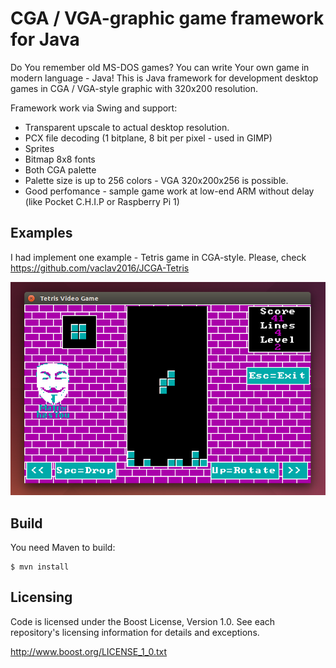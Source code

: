 # CGA / VGA-graphic game framework for Java

Do You remember old MS-DOS games? You can write Your own game in modern language - Java! This is Java framework for development desktop games in CGA / VGA-style graphic with 320x200 resolution.

Framework work via Swing and support:

* Transparent upscale to actual desktop resolution.
* PCX file decoding (1 bitplane, 8 bit per pixel - used in GIMP)
* Sprites
* Bitmap 8x8 fonts
* Both CGA palette
* Palette size is up to 256 colors - VGA 320x200x256 is possible.
* Good perfomance - sample game work at low-end ARM without delay (like Pocket C.H.I.P or Raspberry Pi 1)

## Examples

I had implement one example - Tetris game in CGA-style. Please, check https://github.com/vaclav2016/JCGA-Tetris

![Tetris Video Game](screenshot-tetris.png)

## Build

You need Maven to build:

    $ mvn install

## Licensing

Code is licensed under the Boost License, Version 1.0. See each
repository's licensing information for details and exceptions.

http://www.boost.org/LICENSE_1_0.txt
